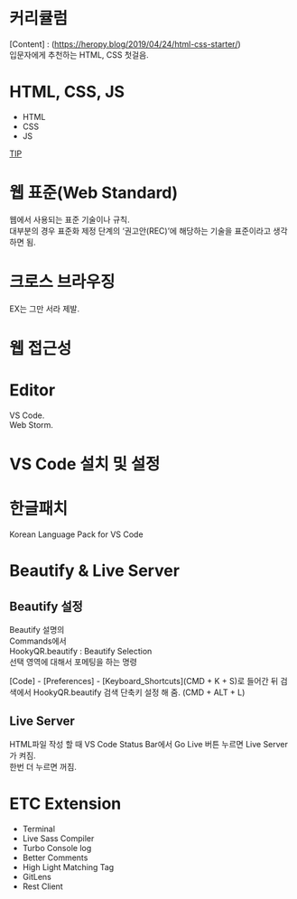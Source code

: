 # 커리큘럼
[Content] : (https://heropy.blog/2019/04/24/html-css-starter/)  
입문자에게 추천하는 HTML, CSS 첫걸음.
  
# HTML, CSS, JS
- HTML  
- CSS  
- JS  
  
[TIP](https://html-css-js.com/)
  
# 웹 표준(Web Standard)
웹에서 사용되는 표준 기술이나 규칙.  
대부분의 경우 표준화 제정 단계의 ‘권고안(REC)’에 해당하는 기술을 표준이라고 생각하면 됨.  
  
# 크로스 브라우징
EX는 그만 서라 제발.  
  
# 웹 접근성
  
# Editor
VS Code.  
Web Storm.  
  
# VS Code 설치 및 설정
  
# 한글패치
Korean Language Pack for VS Code  
  
# Beautify & Live Server
## Beautify 설정
Beautify 설명의  
Commands에서  
HookyQR.beautify : Beautify Selection  
선택 영역에 대해서 포메팅을 하는 명령  
  
[Code] - [Preferences] - [Keyboard_Shortcuts](CMD + K + S)로 들어간 뒤 
검색에서 HookyQR.beautify 검색 단축키 설정 해 줌. (CMD + ALT + L)  
  
## Live Server
HTML파일 작성 할 때 VS Code Status Bar에서 Go Live 버튼 누르면 Live Server가 켜짐.  
한번 더 누르면 꺼짐.

# ETC Extension
- Terminal
- Live Sass Compiler
- Turbo Console log
- Better Comments
- High Light Matching Tag
- GitLens
- Rest Client